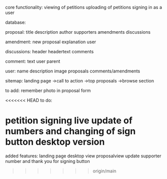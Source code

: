 core functionality:
viewing of petitions
uploading of petitions
signing in as a user

database:

proposal:
title
description
author
supporters
amendments
discussions

amendment:
new proposal
explanation
user

discussions:
header
headertext
comments

comment:
text
user
parent

user:
name
description
image
proposals
comments/amendments

sitemap:
landing page
->call to action
->top proposals
->browse section

to add:
remember photo in proposal form

<<<<<<< HEAD
to do:

petition signing live update of numbers and changing of sign button
desktop version
=======
added features:
landing page desktop view
proposalview update supporter number and thank you for signing button
>>>>>>> origin/main
